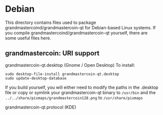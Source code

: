 
Debian
====================
This directory contains files used to package grandmastercoind/grandmastercoin-qt
for Debian-based Linux systems. If you compile grandmastercoind/grandmastercoin-qt yourself, there are some useful files here.

## grandmastercoin: URI support ##


grandmastercoin-qt.desktop  (Gnome / Open Desktop)
To install:

	sudo desktop-file-install grandmastercoin-qt.desktop
	sudo update-desktop-database

If you build yourself, you will either need to modify the paths in
the .desktop file or copy or symlink your grandmastercoin-qt binary to `/usr/bin`
and the `../../share/pixmaps/grandmastercoin128.png` to `/usr/share/pixmaps`

grandmastercoin-qt.protocol (KDE)

